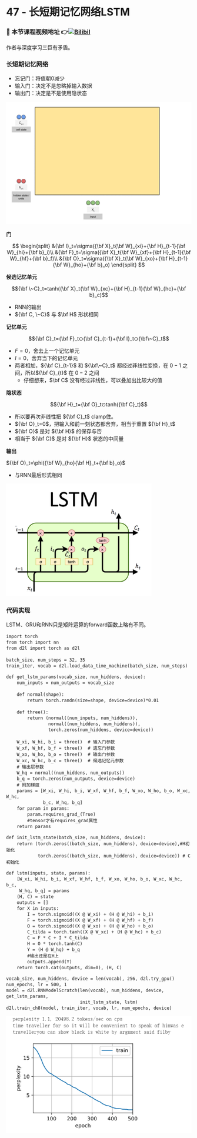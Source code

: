 # 47 - 长短期记忆网络LSTM

### 🎦 本节课程视频地址 👉[![Bilibil](https://i0.hdslb.com/bfs/archive/05748657d6dcc33037810daa434d1d6301f481d7.jpg@640w_400h_100Q_1c.webp)](https://www.bilibili.com/video/BV1JU4y1H7PC)

作者与深度学习三巨有矛盾。

### 长短期记忆网络

- 忘记门：将值朝0减少
- 输入门：决定不是忽略掉输入数据
- 输出门：决定是不是使用隐状态

![](\Images/047-02.gif)

**门**

$$
\begin{split}
&{\bf I}_t=\sigma({\bf X}_t{\bf W}_{xi}+{\bf H}_{t-1}{\bf W}_{hi}+{\bf b}_i)\\
&{\bf F}_t=\sigma({\bf X}_t{\bf W}_{xf}+{\bf H}_{t-1}{\bf W}_{hf}+{\bf b}_f)\\
&{\bf O}_t=\sigma({\bf X}_t{\bf W}_{xo}+{\bf H}_{t-1}{\bf W}_{ho}+{\bf b}_o)
\end{split}
$$

**候选记忆单元**

$${\bf \~C}_t=tanh({\bf X}_t{\bf W}_{xc}+{\bf H}_{t-1}{\bf W}_{hc}+{\bf b}_c)$$

- RNN的输出
- ${\bf C, \~C}$ 与 $\bf H$ 形状相同

**记忆单元**

$${\bf C}_t={\bf F}_t⊙{\bf C}_{t-1}+{\bf I}_t⊙{\bf\~C}_t$$

- $F=0$，舍去上一个记忆单元
- $I=0$，舍弃当下的记忆单元
- 两者相加，${\bf C}_{t-1}$ 和 ${\bf\~C}_t$ 都经过非线性变换，在 $0-1$ 之间，所以${\bf C}_{t}$ 在 $0-2$ 之间
  - 仔细想来，$\bf C$ 没有经过非线性，可以叠加出比较大的值 
   
**隐状态**

$${\bf H}_t={\bf O}_t⊙tanh({\bf C}_t)$$
- 所以要再次非线性把 ${\bf C}_t$ clamp住。
- ${\bf O}_t=0$，把输入和前一刻状态都舍弃，相当于重置 ${\bf H}_t$
- ${\bf O}$ 是对 ${\bf H}$ 的保存与否
- 相当于 ${\bf C}$ 是对 ${\bf H}$ 状态的中间量

**输出**

${\bf O}_t=\phi({\bf W}_{ho}{\bf H}_t+{\bf b}_o)$

- 与RNN最后形式相同

![](\Images/047-03.png)

### 代码实现

LSTM、GRU和RNN只是矩阵运算的forward函数上略有不同。

```
import torch
from torch import nn
from d2l import torch as d2l

batch_size, num_steps = 32, 35
train_iter, vocab = d2l.load_data_time_machine(batch_size, num_steps)
```
```
def get_lstm_params(vocab_size, num_hiddens, device):
    num_inputs = num_outputs = vocab_size

    def normal(shape):
        return torch.randn(size=shape, device=device)*0.01

    def three():
        return (normal((num_inputs, num_hiddens)),
                normal((num_hiddens, num_hiddens)),
                torch.zeros(num_hiddens, device=device))

    W_xi, W_hi, b_i = three()  # 输入门参数
    W_xf, W_hf, b_f = three()  # 遗忘门参数
    W_xo, W_ho, b_o = three()  # 输出门参数
    W_xc, W_hc, b_c = three()  # 候选记忆元参数
    # 输出层参数
    W_hq = normal((num_hiddens, num_outputs))
    b_q = torch.zeros(num_outputs, device=device)
    # 附加梯度
    params = [W_xi, W_hi, b_i, W_xf, W_hf, b_f, W_xo, W_ho, b_o, W_xc, W_hc,
              b_c, W_hq, b_q]
    for param in params:
        param.requires_grad_(True)
        #tensor才有requires_grad属性
    return params
```
```
def init_lstm_state(batch_size, num_hiddens, device):
    return (torch.zeros((batch_size, num_hiddens), device=device),#H初始化
            torch.zeros((batch_size, num_hiddens), device=device)) # C初始化
```
```
def lstm(inputs, state, params):
    [W_xi, W_hi, b_i, W_xf, W_hf, b_f, W_xo, W_ho, b_o, W_xc, W_hc, b_c,
     W_hq, b_q] = params
    (H, C) = state
    outputs = []
    for X in inputs:
        I = torch.sigmoid((X @ W_xi) + (H @ W_hi) + b_i)
        F = torch.sigmoid((X @ W_xf) + (H @ W_hf) + b_f)
        O = torch.sigmoid((X @ W_xo) + (H @ W_ho) + b_o)
        C_tilda = torch.tanh((X @ W_xc) + (H @ W_hc) + b_c)
        C = F * C + I * C_tilda
        H = O * torch.tanh(C)
        Y = (H @ W_hq) + b_q
        #输出还是在H上
        outputs.append(Y)
    return torch.cat(outputs, dim=0), (H, C)
```
```
vocab_size, num_hiddens, device = len(vocab), 256, d2l.try_gpu()
num_epochs, lr = 500, 1
model = d2l.RNNModelScratch(len(vocab), num_hiddens, device, get_lstm_params,
                            init_lstm_state, lstm)
d2l.train_ch8(model, train_iter, vocab, lr, num_epochs, device)
```
![](Images/047-04.png)